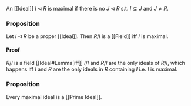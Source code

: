 An [[Ideal]] $I\triangleleft R$ is maximal if there is no $J\triangleleft R$ s.t. $I\subsetneq J$ and $J\neq R$. 

### Proposition
Let $I\triangleleft R$ be a proper [[Ideal]].
Then $R/I$ is a [[Field]] iff $I$ is maximal.
#### Proof
$R/I$ is a field [[Ideal#Lemma|iff]] $I/I$ and $R/I$ are the only ideals of $R/I$, 
which happens iff $I$ and $R$ are the only ideals in $R$ containing $I$ 
i.e. $I$ is maximal.
### Proposition
Every maximal ideal is a [[Prime Ideal]].